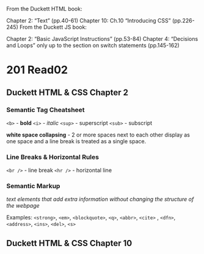 From the Duckett HTML book:

Chapter 2: “Text” (pp.40-61)
Chapter 10: Ch.10 “Introducing CSS” (pp.226-245)
From the Duckett JS book:

Chapter 2: “Basic JavaScript Instructions” (pp.53-84)
Chapter 4: “Decisions and Loops” only up to the section on switch statements (pp.145-162)

# 201 Read02
## Duckett HTML & CSS Chapter 2

### Semantic Tag Cheatsheet
`<b>` - **bold**
`<i>` - *italic*
`<sup>` - superscript
`<sub>` - subscript

**white space collapsing** - 2 or more spaces next to each other display as one space and a line break is treated as a single space.

### Line Breaks & Horizontal Rules
`<br />` - line break
`<hr />` - horizontal line

### Semantic Markup
*text elements that add extra information without changing the structure of the webpage*

Examples: `<strong>`, `<em>`, `<blockquote>`, `<q>`, `<abbr>`, `<cite>` , `<dfn>`, `<address>`, `<ins>`, `<del>`, `<s>`

## Duckett HTML & CSS Chapter 10
